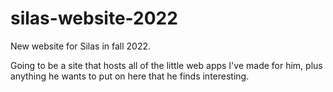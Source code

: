 # silas-website-2022
New website for Silas in fall 2022.

Going to be a site that hosts all of the little web apps I've made for him, plus anything he wants to put on here that he finds interesting.
